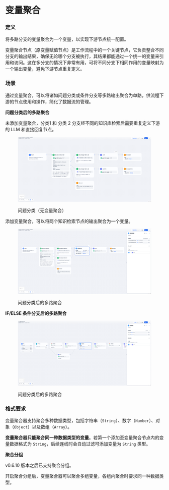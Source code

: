 # 变量聚合

### 定义

将多路分支的变量聚合为一个变量，以实现下游节点统一配置。

变量聚合节点（原变量赋值节点）是工作流程中的一个关键节点，它负责整合不同分支的输出结果，确保无论哪个分支被执行，其结果都能通过一个统一的变量来引用和访问。这在多分支的情况下非常有用，可将不同分支下相同作用的变量映射为一个输出变量，避免下游节点重复定义。

### 场景

通过变量聚合，可以将诸如问题分类或条件分支等多路输出聚合为单路，供流程下游的节点使用和操作，简化了数据流的管理。

**问题分类后的多路聚合**

未添加变量聚合，分类1 和 分类 2 分支经不同的知识库检索后需要重复定义下游的 LLM 和直接回复节点。

<figure><img src="../../../.gitbook/assets/image (227).png" alt=""><figcaption><p>问题分类（无变量聚合）</p></figcaption></figure>

添加变量聚合，可以将两个知识检索节点的输出聚合为一个变量。

<figure><img src="../../../.gitbook/assets/image (225).png" alt=""><figcaption><p>问题分类后的多路聚合</p></figcaption></figure>

**IF/ELSE 条件分支后的多路聚合**

<figure><img src="../../../.gitbook/assets/image (226).png" alt=""><figcaption><p>问题分类后的多路聚合</p></figcaption></figure>

### 格式要求

变量聚合器支持聚合多种数据类型，包括字符串（`String`）、数字（`Number`）、对象（`Object`）以及数组（`Array`）。

**变量聚合器只能聚合同一种数据类型的变量**。若第一个添加至变量聚合节点内的变量数据格式为 `String`，后续连线时会自动过滤可添加变量为 `String` 类型。

**聚合分组**

v0.6.10 版本之后已支持聚合分组。

开启聚合分组后，变量聚合器可以聚合多组变量，各组内聚合时要求同一种数据类型。
